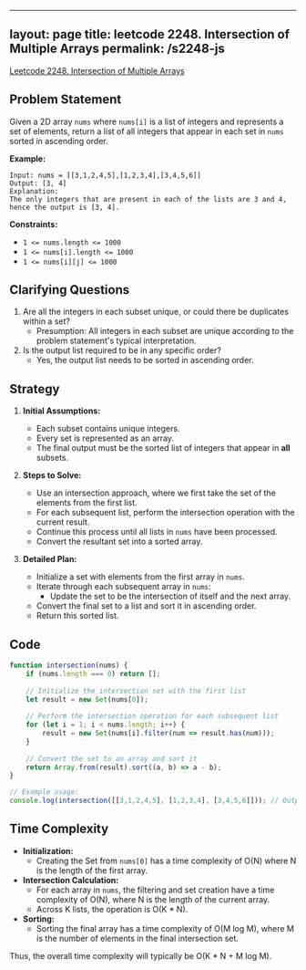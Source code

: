 
---
layout: page
title: leetcode 2248. Intersection of Multiple Arrays
permalink: /s2248-js
---
[Leetcode 2248. Intersection of Multiple Arrays](https://algoadvance.github.io/algoadvance/l2248)
## Problem Statement
Given a 2D array `nums` where `nums[i]` is a list of integers and represents a set of elements, return a list of all integers that appear in each set in `nums` sorted in ascending order.

**Example:**
```plaintext
Input: nums = [[3,1,2,4,5],[1,2,3,4],[3,4,5,6]]
Output: [3, 4]
Explanation: 
The only integers that are present in each of the lists are 3 and 4, hence the output is [3, 4].
```

**Constraints:**
- `1 <= nums.length <= 1000`
- `1 <= nums[i].length <= 1000`
- `1 <= nums[i][j] <= 1000`

## Clarifying Questions
1. Are all the integers in each subset unique, or could there be duplicates within a set?
   - Presumption: All integers in each subset are unique according to the problem statement's typical interpretation.
2. Is the output list required to be in any specific order?
   - Yes, the output list needs to be sorted in ascending order.

## Strategy
1. **Initial Assumptions:**
   - Each subset contains unique integers.
   - Every set is represented as an array.
   - The final output must be the sorted list of integers that appear in **all** subsets.

2. **Steps to Solve:**
   - Use an intersection approach, where we first take the set of the elements from the first list.
   - For each subsequent list, perform the intersection operation with the current result.
   - Continue this process until all lists in `nums` have been processed.
   - Convert the resultant set into a sorted array.

3. **Detailed Plan:**
   - Initialize a set with elements from the first array in `nums`.
   - Iterate through each subsequent array in `nums`:
     - Update the set to be the intersection of itself and the next array.
   - Convert the final set to a list and sort it in ascending order.
   - Return this sorted list.

## Code
```javascript
function intersection(nums) {
    if (nums.length === 0) return [];
    
    // Initialize the intersection set with the first list
    let result = new Set(nums[0]);
    
    // Perform the intersection operation for each subsequent list
    for (let i = 1; i < nums.length; i++) {
        result = new Set(nums[i].filter(num => result.has(num)));
    }
    
    // Convert the set to an array and sort it
    return Array.from(result).sort((a, b) => a - b);
}

// Example usage:
console.log(intersection([[3,1,2,4,5], [1,2,3,4], [3,4,5,6]])); // Output: [3, 4]
```

## Time Complexity
- **Initialization:**
  - Creating the Set from `nums[0]` has a time complexity of O(N) where N is the length of the first array.
- **Intersection Calculation:**
  - For each array in `nums`, the filtering and set creation have a time complexity of O(N), where N is the length of the current array.
  - Across K lists, the operation is O(K * N).
- **Sorting:**
  - Sorting the final array has a time complexity of O(M log M), where M is the number of elements in the final intersection set.

Thus, the overall time complexity will typically be O(K * N + M log M).